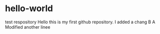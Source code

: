 # hello-world
test respository
Hello this is my first github repository. 
I added a chang
B
A
Modified another linee
